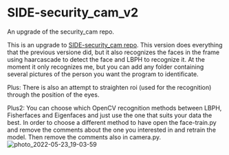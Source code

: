 # SIDE-security_cam_v2
An upgrade of the security_cam repo.

This is an upgrade to [SIDE-security_cam repo](https://github.com/GianFederico/SIDE-security_cam). 
This version does everything that the previous versione did, but it also recognizes the faces in the frame using haarcascade to detect the face and LBPH to recognize it.
At the moment it only recognizes me, but you can add any folder containing several pictures of the person you want the program to identificate.

Plus: There is also an attempt to straighten roi (used for the recognition) through the position of the eyes.

Plus2: You can choose which OpenCV recognition methods between LBPH, Fisherfaces and Eigenfaces and just use the one that suits your data the best.
In order to choose a different method to have open the face-train.py and remove the comments about the one you interested in and retrain the model. Then remove the comments also in camera.py.
![photo_2022-05-23_19-03-59](https://user-images.githubusercontent.com/48125720/189713457-49bdd625-eac8-405b-aa60-6a90fd3402de.jpg)
